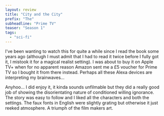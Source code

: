 ```yaml
---
layout: review
title: "City and the City"
prefix: "The"
subheadline: "Prime TV"
teaser: "Season 1"
tags:
  - "sci-fi"
---
```


I've been wanting to watch this for quite a while since I read the book some years ago (although
I must admit that I had to read it twice before I fully got it, I mistook it for a magical realist
setting). I was about to buy it on Apple TV+ when for no apparent reason Amazon sent me a £5
voucher for Prime TV so I bought it from there instead. Perhaps all these Alexa devices are
interpreting my brainwaves...

Anyhoo... I did enjoy it, it kinda sounds unfilmable but they did a really good job of showing
the disorientating nature of conditioned willing ignorance. The story was easy to follow and
I liked all the characters and both the settings. The faux fonts in English were slightly
grating but otherwise it just reeked atmosphere. A triumph of the film makers art.
